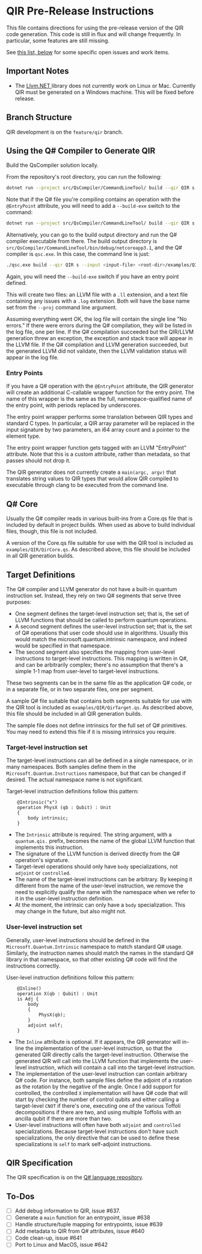 # QIR Pre-Release Instructions

This file contains directions for using the pre-release version of the QIR
code generation.
This code is still in flux and will change frequently.
In particular, some features are still missing.

See [this list, below](#to-dos) for some specific open issues and work items.

## Important Notes

- The [Llvm.NET ](https://github.com/UbiquityDotNET/Llvm.NET) library does not currently
  work on Linux or Mac. Currently QIR must be generated on a Windows machine. This will be
  fixed before release.

## Branch Structure

QIR development is on the `feature/qir` branch.

## Using the Q# Compiler to Generate QIR

Build the QsCompiler solution locally.

From the repository's root directory, you can run the following:

```bash
dotnet run --project src/QsCompiler/CommandLineTool/ build --qir QIR s --input <input-file> examples/QIR/QirCore.qs examples/QIR/QirTarget.qs --proj <output-file>
```

Note that if the Q# file you're compiling contains an operation with the `@EntryPoint` attribute,
you will need to add a `--build-exe` switch to the command:

```bash
dotnet run --project src/QsCompiler/CommandLineTool/ build --qir QIR s --build-exe --input <input-file> examples/QIR/QirCore.qs examples/QIR/QirTarget.qs --proj <output-file>
```

Alternatively, you can go to the build output directory and run the Q# compiler executable
from there.
The build output directory is `src/QsCompiler/CommandLineTool/bin/debug/netcoreapp3.1`,
and the Q# compiler is `qsc.exe`.
In this case, the command line is just:

```bash
./qsc.exe build --qir QIR s --input <input-file> <root-dir>/examples/QIR/QirCore.qs <root-dir>/examples/QIR/QirTarget.qs --proj <output-file>
```

Again, you will need the `--build-exe` switch if you have an entry point defined.

This will create two files: an LLVM file with a `.ll` extension,
and a text file containing any issues with a `.log` extension.
Both will have the base name set from the `--proj` command line argument.

Assuming everything went OK, the log file will contain the single line "No errors."
If there were errors during the Q# compilation, they will be listed in the log file, one per line.
If the Q# compilation succeeded but the QIR/LLVM generation threw an exception,
the exception and stack trace will appear in the LLVM file.
If the Q# compilation and LLVM generation succeeded, but the generated LLVM did not validate,
then the LLVM validation status will appear in the log file.

### Entry Points

If you have a Q# operation with the `@EntryPoint` attribute, the QIR generator
will create an additional C-callable wrapper function for the entry point.
The name of this wrapper is the same as the full, namespace-qualified name
of the entry point, with periods replaced by underscores.

The entry point wrapper performs some translation between QIR types and standard
C types.
In particular, a QIR array parameter will be replaced in the input signature by
two parameters, an i64 array count and a pointer to the element type.

The entry point wrapper function gets tagged with an LLVM "EntryPoint" attribute.
Note that this is a custom attribute, rather than metadata, so that passes should
not drop it.

The QIR generator does not currently create a `main(argc, argv)` that translates
string values to QIR types that would allow QIR compiled to executable through clang
to be executed from the command line.

## Q# Core

Usually the Q# compiler reads in various built-ins from a Core.qs file that is included by
default in project builds.
When used as above to build individual files, though, this file is not included.

A version of the Core.qs file suitable for use with the QIR tool is included as
`examples/QIR/QirCore.qs`.
As described above, this file should be included in all QIR generation builds.

## Target Definitions

The Q# compiler and LLVM generator do not have a built-in quantum instruction set.
Instead, they rely on two Q# segments that serve three purposes:

- One segment defines the target-level instruction set; that is, the set of LLVM functions that
  should be called to perform quantum operations.
- A second segment defines the user-level instruction set; that is, the set of Q# operations that
  user code should use in algorithms. Usually this would match the microsoft.quantum.intrinsic
  namespace, and indeed would be specified in that namespace.
- The second segment also specifies the mapping from user-level instructions to target-level
  instructions. This mapping is written in Q#, and can be arbitrarily complex; there's no
  assumption that there's a simple 1-1 map from user-level to target-level instructions.

These two segments can be in the same file as the application Q# code, or in a separate file,
or in two separate files, one per segment.

A sample Q# file suitable that contains both segments suitable for use with the QIR tool is included as
`examples/QIR/QirTarget.qs`.
As described above, this file should be included in all QIR generation builds.

The sample file does not define intrinsics for the full set of Q# primitives.
You may need to extend this file if it is missing intrinsics you require.

### Target-level instruction set

The target-level instructions can all be defined in a single namespace, or in many namespaces.
Both samples define them in the `Microsoft.Quantum.Instructions` namespace, but that can be
changed if desired.
The actual namespace name is not significant.

Target-level instruction definitions follow this pattern:

```qsharp
    @Intrinsic("x")
    operation PhysX (qb : Qubit) : Unit
    {
        body intrinsic;
    }
```

- The `Intrinsic` attribute is required. The string argument, with a `quantum.qis.` prefix,
  becomes the name of the global LLVM function that implements this instruction.
- The signature of the LLVM function is derived directly from the Q# operation's signature.
- Target-level operations should only have `body` specializations, not `adjoint` or `controlled`.
- The name of the target-level instructions can be arbitrary. By keeping it different from the
  name of the user-level instruction, we remove the need to explicitly qualify the name with the
  namespace when we refer to it in the user-level instruction definition.
- At the moment, the intrinsic can only have a `body` specialization. This may change in the
  future, but also might not.

### User-level instruction set

Generally, user-level instructions should be defined in the `Microsoft.Quantum.Intrinsic`
namespace to match standard Q# usage.
Similarly, the instruction names should match the names in the standard Q# library in that
namespace, so that other existing Q# code will find the instructions correctly.

User-level instruction definitions follow this pattern:

```qsharp
    @Inline()
    operation X(qb : Qubit) : Unit
    is Adj {
        body
        {
            PhysX(qb);  
        }
        adjoint self;
    }
```

- The `Inline` attribute is optional. If it appears, the QIR generator will in-line the
  implementation of the user-level instruction, so that the generated QIR directly calls the
  target-level instruction. Otherwise the generated QIR will call into the LLVM function that
  implements the user-level instruction, which will contain a call into the target-level
  instruction.
- The implementation of the user-level instruction can contain arbitrary Q# code. For instance,
  both sample files define the adjoint of a rotation as the rotation by the negative of the angle.
  Once I add support for controlled, the controlled `X` implementation will have Q# code that will
  start by checking the number of control qubits and either calling a target-level `CNOT` if 
  there's one, executing one of the various Toffoli decompositions if there are two, and using
  multiple Toffolis with an ancilla qubit if there are more than two.
- User-level instructions will often have both `adjoint` and `controlled` specializations. Because
  target-level instructions don't have such specializations, the only directive that can be used
  to define these specializations is `self` to mark self-adjoint instructions.

## QIR Specification

The QIR specification is on the [Q# language repository](https://github.com/microsoft/qsharp-language/tree/main/Specifications/QIR).

## To-Dos

- [ ] Add debug information to QIR, issue #637.
- [ ] Generate a `main` function for an entrypoint, issue #638
- [ ] Handle structure/tuple mapping for entrypoints, issue #639
- [ ] Add metadata to QIR from Q# attributes, issue #640
- [ ] Code clean-up, issue #641
- [ ] Port to Linux and MacOS, issue #642
